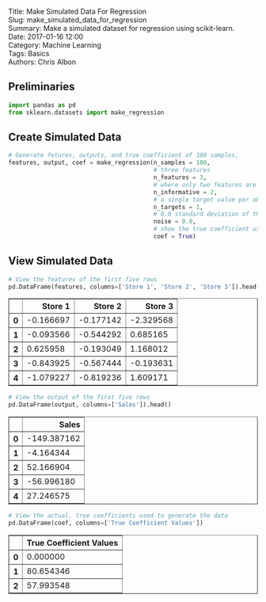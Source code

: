 Title: Make Simulated Data For Regression  
Slug: make_simulated_data_for_regression  
Summary: Make a simulated dataset for regression using scikit-learn.  
Date: 2017-01-16 12:00  
Category: Machine Learning  
Tags: Basics  
Authors: Chris Albon   

## Preliminaries


```python
import pandas as pd
from sklearn.datasets import make_regression
```

## Create Simulated Data


```python
# Generate fetures, outputs, and true coefficient of 100 samples,
features, output, coef = make_regression(n_samples = 100,
                                         # three features
                                         n_features = 3,
                                         # where only two features are useful,
                                         n_informative = 2,
                                         # a single target value per observation
                                         n_targets = 1,
                                         # 0.0 standard deviation of the guassian noise
                                         noise = 0.0,
                                         # show the true coefficient used to generated the data
                                         coef = True)
```

## View Simulated Data


```python
# View the features of the first five rows
pd.DataFrame(features, columns=['Store 1', 'Store 2', 'Store 3']).head()
```




<div>
<table border="1" class="dataframe">
  <thead>
    <tr style="text-align: right;">
      <th></th>
      <th>Store 1</th>
      <th>Store 2</th>
      <th>Store 3</th>
    </tr>
  </thead>
  <tbody>
    <tr>
      <th>0</th>
      <td>-0.166697</td>
      <td>-0.177142</td>
      <td>-2.329568</td>
    </tr>
    <tr>
      <th>1</th>
      <td>-0.093566</td>
      <td>-0.544292</td>
      <td>0.685165</td>
    </tr>
    <tr>
      <th>2</th>
      <td>0.625958</td>
      <td>-0.193049</td>
      <td>1.168012</td>
    </tr>
    <tr>
      <th>3</th>
      <td>-0.843925</td>
      <td>-0.567444</td>
      <td>-0.193631</td>
    </tr>
    <tr>
      <th>4</th>
      <td>-1.079227</td>
      <td>-0.819236</td>
      <td>1.609171</td>
    </tr>
  </tbody>
</table>
</div>




```python
# View the output of the first five rows
pd.DataFrame(output, columns=['Sales']).head()
```




<div>
<table border="1" class="dataframe">
  <thead>
    <tr style="text-align: right;">
      <th></th>
      <th>Sales</th>
    </tr>
  </thead>
  <tbody>
    <tr>
      <th>0</th>
      <td>-149.387162</td>
    </tr>
    <tr>
      <th>1</th>
      <td>-4.164344</td>
    </tr>
    <tr>
      <th>2</th>
      <td>52.166904</td>
    </tr>
    <tr>
      <th>3</th>
      <td>-56.996180</td>
    </tr>
    <tr>
      <th>4</th>
      <td>27.246575</td>
    </tr>
  </tbody>
</table>
</div>




```python
# View the actual, true coefficients used to generate the data
pd.DataFrame(coef, columns=['True Coefficient Values'])
```




<div>
<table border="1" class="dataframe">
  <thead>
    <tr style="text-align: right;">
      <th></th>
      <th>True Coefficient Values</th>
    </tr>
  </thead>
  <tbody>
    <tr>
      <th>0</th>
      <td>0.000000</td>
    </tr>
    <tr>
      <th>1</th>
      <td>80.654346</td>
    </tr>
    <tr>
      <th>2</th>
      <td>57.993548</td>
    </tr>
  </tbody>
</table>
</div>
